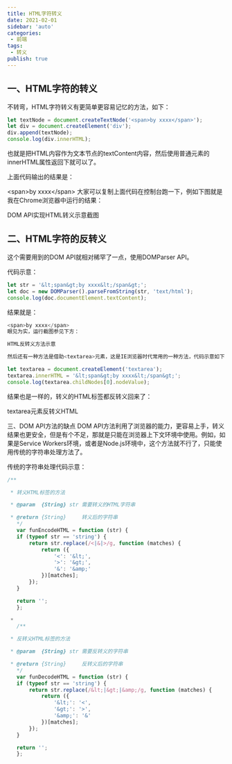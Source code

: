 ```yaml
---
title: HTML字符转义
date: 2021-02-01
sidebar: 'auto'
categories:
 - 前端
tags:
 - 转义
publish: true
---
```


## 一、HTML字符的转义
不转弯，HTML字符转义有更简单更容易记忆的方法，如下：

```js
let textNode = document.createTextNode('<span>by xxxx</span>');
let div = document.createElement('div');
div.append(textNode);
console.log(div.innerHTML);
```

也就是把HTML内容作为文本节点的textContent内容，然后使用普通元素的innerHTML属性返回下就可以了。

上面代码输出的结果是：

&lt;span&gt;by xxxx&lt;/span&gt;
大家可以复制上面代码在控制台跑一下，例如下图就是我在Chrome浏览器中运行的结果：

DOM API实现HTML转义示意截图

## 二、HTML字符的反转义
这个需要用到的DOM API就相对稀罕了一点，使用DOMParser API。

代码示意：

```js
let str = '&lt;span&gt;by xxxx&lt;/span&gt;';
let doc = new DOMParser().parseFromString(str, 'text/html');
console.log(doc.documentElement.textContent);
```

结果就是：

```js
<span>by xxxx</span>
眼见为实，运行截图参见下方：

HTML反转义方法示意

然后还有一种方法是借助<textarea>元素，这是IE浏览器时代常用的一种方法，代码示意如下：
```

```js
let textarea = document.createElement('textarea');
textarea.innerHTML = '&lt;span&gt;by xxxx&lt;/span&gt;';
console.log(textarea.childNodes[0].nodeValue);
```

结果也是一样的，转义的HTML标签都反转义回来了：

textarea元素反转义HTML

三、DOM API方法的缺点
DOM API方法利用了浏览器的能力，更容易上手，转义结果也更安全，但是有个不足，那就是只能在浏览器上下文环境中使用。例如，如果是Service Workers环境，或者是Node.js环境中，这个方法就不行了，只能使用传统的字符串处理方法了。

传统的字符串处理代码示意：

```js
/**

 * 转义HTML标签的方法

 * @param  {String} str 需要转义的HTML字符串

 * @return {String}     转义后的字符串
   */
   var funEncodeHTML = function (str) {
   if (typeof str == 'string') {
       return str.replace(/<|&|>/g, function (matches) {
           return ({
               '<': '&lt;',
               '>': '&gt;',
               '&': '&amp;'
           })[matches];
       });
   }

   return '';
   };
```

```js
 * 
   /**

 * 反转义HTML标签的方法

 * @param  {String} str 需要反转义的字符串

 * @return {String}     反转义后的字符串
   */
   var funDecodeHTML = function (str) {
   if (typeof str == 'string') {
       return str.replace(/&lt;|&gt;|&amp;/g, function (matches) {
           return ({
               '&lt;': '<',
               '&gt;': '>',
               '&amp;': '&'
           })[matches];
       });
   }

   return '';
   };
```

